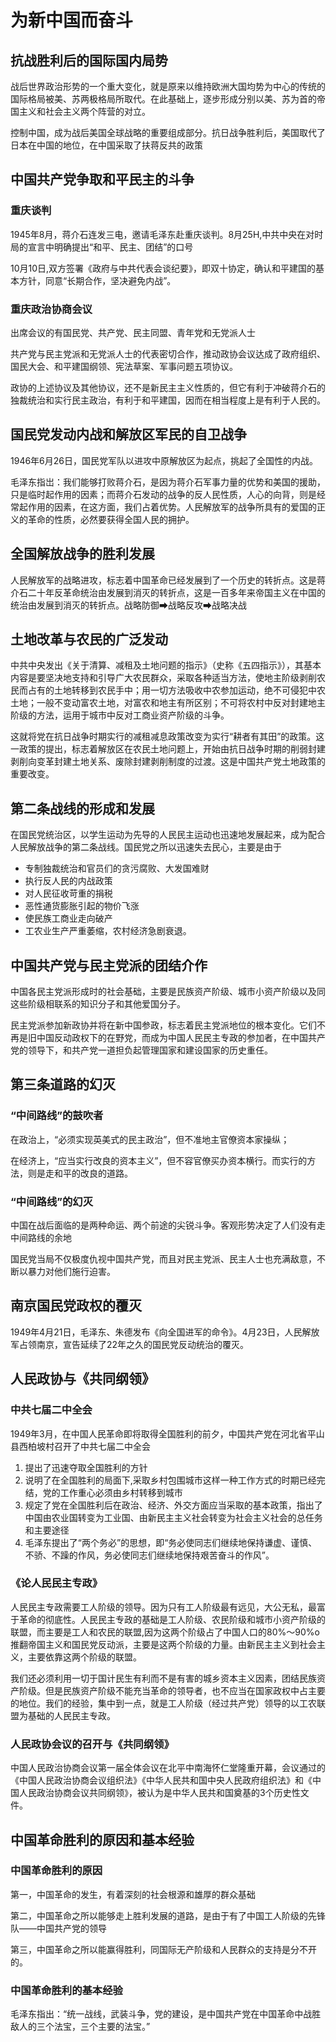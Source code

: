 # 为新中国而奋斗

## 抗战胜利后的国际国内局势 

战后世界政治形势的一个重大变化，就是原来以维持欧洲大国均势为中心的传统的国际格局被美、苏两极格局所取代。在此基础上，逐步形成分别以美、苏为首的帝国主义和社会主义两个阵营的对立。

控制中国，成为战后美国全球战略的重要组成部分。抗日战争胜利后，美国取代了日本在中国的地位，在中国采取了扶蒋反共的政策

## 中国共产党争取和平民主的斗争

### 重庆谈判

1945年8月，蒋介石连发三电，邀请毛泽东赴重庆谈判。8月25H,中共中央在对时局的宣言中明确提出“和平、民主、团结”的口号

10月10日,双方签署《政府与中共代表会谈纪要》，即双十协定，确认和平建国的基本方针，同意“长期合作，坚决避免内战”。

### 重庆政治协商会议

出席会议的有国民党、共产党、民主同盟、青年党和无党派人士

共产党与民主党派和无党派人士的代表密切合作，推动政协会议达成了政府组织、国民大会、和平建国纲领、宪法草案、军事问题五项协议。

政协的上述协议及其他协议，还不是新民主主义性质的，但它有利于冲破蒋介石的独裁统治和实行民主政治，有利于和平建国，因而在相当程度上是有利于人民的。

## 国民党发动内战和解放区军民的自卫战争 

1946年6月26日，国民党军队以进攻中原解放区为起点，挑起了全国性的内战。

毛泽东指岀：我们能够打败蒋介石，是因为蒋介石军事力量的优势和美国的援助，只是临时起作用的因素；而蒋介石发动的战争的反人民性质，人心的向背，则是经常起作用的因素，在这方面，我们占着优势。人民解放军的战争所具有的爱国的正义的革命的性质，必然要获得全国人民的拥护。

## 全国解放战争的胜利发展 

人民解放军的战略进攻，标志着中国革命已经发展到了一个历史的转折点。这是蒋介石二十年反革命统治由发展到消灭的转折点，这是一百多年来帝国主义在中国的统治由发展到消灭的转折点。战略防御➡战略反攻➡战略决战

## 土地改革与农民的广泛发动 

中共中央发出《关于清算、减租及土地问题的指示》（史称《五四指示》），其基本内容是要坚决地支持和引导广大农民群众，采取各种适当方法，使地主阶级剥削农民而占有的土地转移到农民手中；用一切方法吸收中农参加运动，绝不可侵犯中农土地；一般不变动富农土地，对富农和地主有所区别；不可将农村中反对封建地主阶级的方法，运用于城市中反对工商业资产阶级的斗争。

这就将党在抗日战争时期实行的减租减息政策改变为实行“耕者有其田”的政策。这一政策的提出，标志着解放区在农民土地问题上，开始由抗日战争时期的削弱封建剥削向变革封建土地关系、废除封建剥削制度的过渡。这是中国共产党土地政策的重要改变。

## 第二条战线的形成和发展 

在国民党统治区，以学生运动为先导的人民民主运动也迅速地发展起来，成为配合人民解放战争的第二条战线。国民党之所以迅速失去民心，主要是由于

- 专制独裁统治和官员们的贪污腐败、大发国难财
- 执行反人民的内战政策
- 对人民征收苛重的捐税
- 恶性通货膨胀引起的物价飞涨
- 使民族工商业走向破产
- 工农业生产严重萎缩，农村经济急剧衰退。

## 中国共产党与民主党派的团结介作 

中国各民主党派形成时的社会基础，主要是民族资产阶级、城市小资产阶级以及同这些阶级相联系的知识分子和其他爱国分子。

民主党派参加新政协并将在新中国参政，标志着民主党派地位的根本变化。它们不再是旧中国反动政权下的在野党，而成为中国人民民主专政的参加者，在中国共产党的领导下，和共产党一道担负起管理国家和建设国家的历史重任。

## 第三条道路的幻灭 

### “中间路线”的鼓吹者

在政治上，“必须实现英美式的民主政治”，但不准地主官僚资本家操纵；

在经济上，“应当实行改良的资本主义”，但不容官僚买办资本横行。而实行的方法，则是走和平的改良的道路。

### “中间路线”的幻灭

中国在战后面临的是两种命运、两个前途的尖锐斗争。客观形势决定了人们没有走中间路线的余地

国民党当局不仅极度仇视中国共产党，而且对民主党派、民主人士也充满敌意，不断以暴力对他们施行迫害。

## 南京国民党政权的覆灭 

1949年4月21日，毛泽东、朱德发布《向全国进军的命令》。4月23日，人民解放军占领南京，宣告延续了22年之久的国民党反动统治的覆灭。

## 人民政协与《共同纲领》 

### 中共七届二中全会

1949年3月，在中国人民革命即将取得全国胜利的前夕，中国共产党在河北省平山县西柏坡村召开了中共七届二中全会

1. 提出了迅速夺取全国胜利的方针
2. 说明了在全国胜利的局面下,采取乡村包围城市这样一种工作方式的时期已经完结，党的工作重心必须由乡村转移到城市
3. 规定了党在全国胜利后在政治、经济、外交方面应当采取的基本政策，指出了中国由农业国转变为工业国、由新民主主义社会转变为社会主义社会的总任务和主要途径
4. 毛泽东提出了“两个务必”的思想，即“务必使同志们继续地保持谦虚、谨慎、不骄、不躁的作风，务必使同志们继续地保持艰苦奋斗的作风”。

### 《论人民民主专政》

人民民主专政需要工人阶级的领导。因为只有工人阶级最有远见，大公无私，最富于革命的彻底性。人民民主专政的基础是工人阶级、农民阶级和城市小资产阶级的联盟，而主要是工人和农民的联盟,因为这两个阶级占了中国人口的80%〜90%o推翻帝国主义和国民党反动派，主要是这两个阶级的力量。由新民主主义到社会主义，主要依靠这两个阶级的联盟。

我们还必须利用一切于国计民生有利而不是有害的城乡资本主义因素，团结民族资产阶级。但是民族资产阶级不能充当革命的领导者，也不应当在国家政权中占主要的地位。我们的经验，集中到一点，就是工人阶级（经过共产党）领导的以工农联盟为基础的人民民主专政。

### 人民政协会议的召开与《共同纲领》

中国人民政治协商会议第一届全体会议在北平中南海怀仁堂隆重开幕，会议通过的《中国人民政治协商会议组织法》《中华人民共和国中央人民政府组织法》和《中国人民政治协商会议共同纲领》，被认为是中华人民共和国奠基的3个历史性文件。

## 中国革命胜利的原因和基本经验 

### 中国革命胜利的原因

第一，中国革命的发生，有着深刻的社会根源和雄厚的群众基础

第二，中国革命之所以能够走上胜利发展的道路，是由于有了中国工人阶级的先锋队——中国共产党的领导

第三，中国革命之所以能赢得胜利，同国际无产阶级和人民群众的支持是分不开的。

### 中国革命胜利的基本经验

毛泽东指出：“统一战线，武装斗争，党的建设，是中国共产党在中国革命中战胜敌人的三个法宝，三个主要的法宝。”